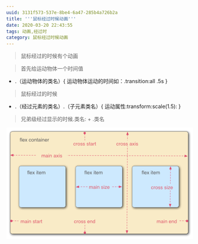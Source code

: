 ```yaml
---
uuid: 3131f573-537e-8be4-6a47-285b4a726b2a
title: '''鼠标经过时候动画'''
date: 2020-03-20 22:43:55
tags: 动画,经过时
category: 鼠标经过时候动画
---
```


> 鼠标经过的时候有个动画

> 首先给运动物体一个时间值

  * .（运动物体的类名）{
    运动物体运动的时间如：.transition:all .5s
  }

> 鼠标经过的时候

  * .（经过元素的类名）.（子元素类名）{
  运动属性:transform:scale(1.5):
  }

> 兄弟级经过显示的时候.类名: + .类名



![查入图片](鼠标经过时候动画/image.png)